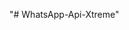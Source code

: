 "# WhatsApp-Api-Xtreme" 

<script src="https://raw.github.com/paypal/JavaScriptButtons/master/dist/paypal-button.min.js?merchant=MERCHANT_ID"
    data-button="buynow"
    data-name="Donate to The Changelog"
    data-amount="5.00"
></script>